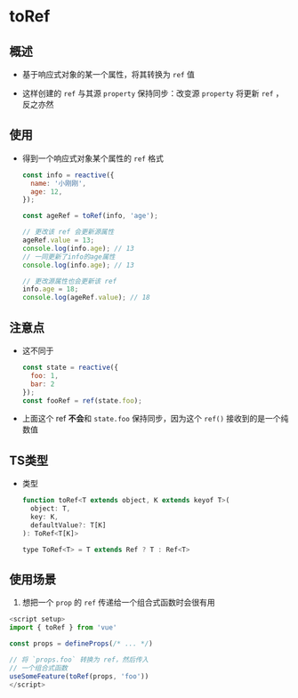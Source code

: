 # toRef

## 概述

+ 基于响应式对象的某一个属性，将其转换为 `ref` 值

+ 这样创建的 `ref` 与其源 `property` 保持同步：改变源 `property` 将更新 `ref` ，反之亦然

## 使用

+ 得到一个响应式对象某个属性的 `ref` 格式

  ```js
  const info = reactive({
    name: '小刚刚',
    age: 12,
  });

  const ageRef = toRef(info, 'age');

  // 更改该 ref 会更新源属性
  ageRef.value = 13;
  console.log(info.age); // 13
  // 一同更新了info的age属性
  console.log(info.age); // 13

  // 更改源属性也会更新该 ref
  info.age = 18;
  console.log(ageRef.value); // 18
  ```

## 注意点

+ 这不同于

  ```js
  const state = reactive({
    foo: 1,
    bar: 2
  });
  const fooRef = ref(state.foo);

  ```

+ 上面这个 ref **不会**和 `state.foo` 保持同步，因为这个 `ref()` 接收到的是一个纯数值

## TS类型

+ 类型

  ```js
  function toRef<T extends object, K extends keyof T>(
    object: T,
    key: K,
    defaultValue?: T[K]
  ): ToRef<T[K]>

  type ToRef<T> = T extends Ref ? T : Ref<T>
  ```

## 使用场景

1. 想把一个 `prop` 的 `ref` 传递给一个组合式函数时会很有用

  ```js
  <script setup>
  import { toRef } from 'vue'

  const props = defineProps(/* ... */)

  // 将 `props.foo` 转换为 ref，然后传入
  // 一个组合式函数
  useSomeFeature(toRef(props, 'foo'))
  </script>
  ```
